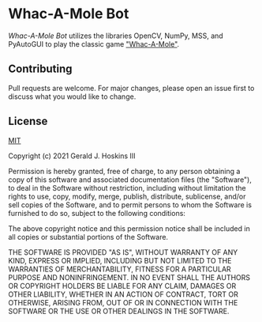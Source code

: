 # Whac-A-Mole Bot

*Whac-A-Mole Bot* utilizes the libraries OpenCV, NumPy, MSS, and PyAutoGUI to play the classic game ["Whac-A-Mole"](https://www.classicgame.com/game/Whack+a+Mole).

## Contributing

Pull requests are welcome. For major changes, please open an issue first to discuss what you would like to change.

## License

[MIT](https://choosealicense.com/licenses/mit/)

Copyright (c) 2021 Gerald J. Hoskins III

Permission is hereby granted, free of charge, to any person obtaining a copy
of this software and associated documentation files (the "Software"), to deal
in the Software without restriction, including without limitation the rights
to use, copy, modify, merge, publish, distribute, sublicense, and/or sell
copies of the Software, and to permit persons to whom the Software is
furnished to do so, subject to the following conditions:

The above copyright notice and this permission notice shall be included in all
copies or substantial portions of the Software.

THE SOFTWARE IS PROVIDED "AS IS", WITHOUT WARRANTY OF ANY KIND, EXPRESS OR
IMPLIED, INCLUDING BUT NOT LIMITED TO THE WARRANTIES OF MERCHANTABILITY,
FITNESS FOR A PARTICULAR PURPOSE AND NONINFRINGEMENT. IN NO EVENT SHALL THE
AUTHORS OR COPYRIGHT HOLDERS BE LIABLE FOR ANY CLAIM, DAMAGES OR OTHER
LIABILITY, WHETHER IN AN ACTION OF CONTRACT, TORT OR OTHERWISE, ARISING FROM,
OUT OF OR IN CONNECTION WITH THE SOFTWARE OR THE USE OR OTHER DEALINGS IN THE
SOFTWARE.

